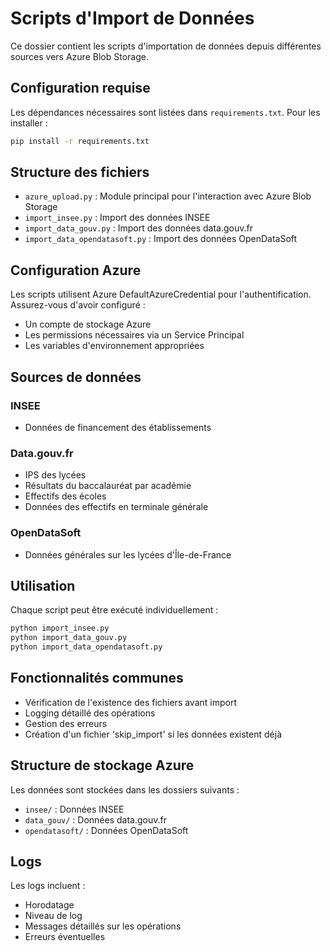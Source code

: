 # Scripts d'Import de Données

Ce dossier contient les scripts d'importation de données depuis différentes sources vers Azure Blob Storage.

## Configuration requise

Les dépendances nécessaires sont listées dans `requirements.txt`. Pour les installer :

```bash
pip install -r requirements.txt
```

## Structure des fichiers

- `azure_upload.py` : Module principal pour l'interaction avec Azure Blob Storage
- `import_insee.py` : Import des données INSEE
- `import_data_gouv.py` : Import des données data.gouv.fr
- `import_data_opendatasoft.py` : Import des données OpenDataSoft

## Configuration Azure

Les scripts utilisent Azure DefaultAzureCredential pour l'authentification. Assurez-vous d'avoir configuré :
- Un compte de stockage Azure
- Les permissions nécessaires via un Service Principal
- Les variables d'environnement appropriées

## Sources de données

### INSEE
- Données de financement des établissements

### Data.gouv.fr
- IPS des lycées
- Résultats du baccalauréat par académie
- Effectifs des écoles
- Données des effectifs en terminale générale

### OpenDataSoft
- Données générales sur les lycées d'Île-de-France

## Utilisation

Chaque script peut être exécuté individuellement :

```bash
python import_insee.py
python import_data_gouv.py
python import_data_opendatasoft.py
```

## Fonctionnalités communes

- Vérification de l'existence des fichiers avant import
- Logging détaillé des opérations
- Gestion des erreurs
- Création d'un fichier 'skip_import' si les données existent déjà

## Structure de stockage Azure

Les données sont stockées dans les dossiers suivants :
- `insee/` : Données INSEE
- `data_gouv/` : Données data.gouv.fr
- `opendatasoft/` : Données OpenDataSoft

## Logs

Les logs incluent :
- Horodatage
- Niveau de log
- Messages détaillés sur les opérations
- Erreurs éventuelles
